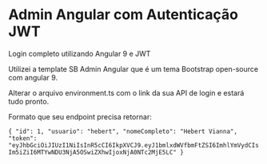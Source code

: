 # Admin Angular com Autenticação JWT
Login completo utilizando Angular 9 e JWT 

Utilizei a template SB Admin Angular que é um tema Bootstrap open-source com angular 9.

Alterar o arquivo environment.ts com o link da sua API de login e estará tudo pronto. 


Formato que seu endpoint precisa retornar:

`
{
    "id": 1,
    "usuario": "hebert",
    "nomeCompleto": "Hebert Vianna",
    "token": "eyJhbGciOiJIUzI1NiIsInR5cCI6IkpXVCJ9.eyJ1bmlxdWVfbmFtZSI6ImhlYmVydCIsIm5iZiI6MTYwNDU3NjA5OSwiZXhwIjoxNjA0NTc2MjE5LC"
}
`
